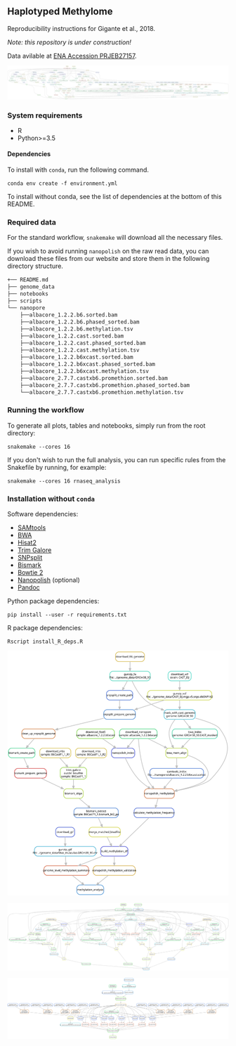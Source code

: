 ## Haplotyped Methylome

Reproducibility instructions for Gigante et al., 2018.

_Note: this repository is under construction!_

Data avilable at [ENA Accession PRJEB27157](https://www.ebi.ac.uk/ena/data/view/PRJEB27157).

[![Directed Acyclic Dependency Graph](dependency_graph.svg)](http://htmlpreview.github.io/?https://github.com/scottgigante/haplotyped-methylome/blob/master/dependency_graph.svg)

### System requirements

* R
* Python>=3.5

#### Dependencies

To install with `conda`, run the following command.

```
conda env create -f environment.yml
```

To install without conda, see the list of dependencies at the bottom of this README.

### Required data

For the standard workflow, `snakemake` will download all the necessary files.

If you wish to avoid running `nanopolish` on the raw read data, you can download these files from our website and store them in the following directory structure.

```
+── README.md
├── genome_data
├── notebooks
├── scripts
└── nanopore
    ├──albacore_1.2.2.b6.sorted.bam
    ├──albacore_1.2.2.b6.phased_sorted.bam
    ├──albacore_1.2.2.b6.methylation.tsv
    ├──albacore_1.2.2.cast.sorted.bam
    ├──albacore_1.2.2.cast.phased_sorted.bam
    ├──albacore_1.2.2.cast.methylation.tsv
    ├──albacore_1.2.2.b6xcast.sorted.bam
    ├──albacore_1.2.2.b6xcast.phased_sorted.bam
    ├──albacore_1.2.2.b6xcast.methylation.tsv
    ├──albacore_2.7.7.castxb6.promethion.sorted.bam
    ├──albacore_2.7.7.castxb6.promethion.phased_sorted.bam
    └──albacore_2.7.7.castxb6.promethion.methylation.tsv
```

### Running the workflow

To generate all plots, tables and notebooks, simply run from the root directory:

```
snakemake --cores 16
```

If you don't wish to run the full analysis, you can run specific rules from the Snakefile by running, for example:

```
snakemake --cores 16 rnaseq_analysis
```

### Installation without `conda`

Software dependencies:

* [SAMtools](http://www.htslib.org/download/)
* [BWA](https://sourceforge.net/projects/bio-bwa/files/)
* [Hisat2](https://ccb.jhu.edu/software/hisat2/index.shtml)
* [Trim Galore](https://www.bioinformatics.babraham.ac.uk/projects/trim_galore/)
* [SNPsplit](https://www.bioinformatics.babraham.ac.uk/projects/SNPsplit/)
* [Bismark](https://www.bioinformatics.babraham.ac.uk/projects/bismark/)
* [Bowtie 2](http://bowtie-bio.sourceforge.net/bowtie2/index.shtml)
* [Nanopolish](https://nanopolish.readthedocs.io/en/latest/installation.html) (optional)
* [Pandoc](https://pandoc.org/installing.html)

Python package dependencies:

```
pip install --user -r requirements.txt
```

R package dependencies:

```
Rscript install_R_deps.R
```

[![Directed Acyclic Dependency Graph: Methylation](methylation_dependency_graph.svg)](http://htmlpreview.github.io/?https://github.com/scottgigante/haplotyped-methylome/blob/master/methylation_dependency_graph.svg)

[![Directed Acyclic Dependency Graph: Haplotyping](haplotype_dependency_graph.svg)](http://htmlpreview.github.io/?https://github.com/scottgigante/haplotyped-methylome/blob/master/haplotype_dependency_graph.svg)

[![Directed Acyclic Dependency Graph: RNA-seq](rnaseq_dependency_graph.svg)](http://htmlpreview.github.io/?https://github.com/scottgigante/haplotyped-methylome/blob/master/rnaseq_dependency_graph.svg)
